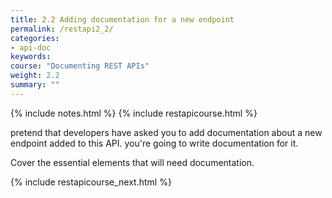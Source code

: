 ```yaml
---
title: 2.2 Adding documentation for a new endpoint
permalink: /restapi2_2/
categories:
- api-doc
keywords: 
course: "Documenting REST APIs"
weight: 2.2
summary: ""
---
```

{% include notes.html %}
{% include restapicourse.html %}

pretend that developers have asked you to add documentation about a new endpoint added to this API. you're going to write documentation for it. 

Cover the essential elements that will need documentation.


{% include restapicourse_next.html %}



